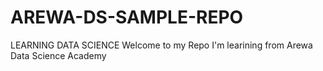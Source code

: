 # AREWA-DS-SAMPLE-REPO
LEARNING DATA SCIENCE
Welcome to my Repo 
I'm learining from Arewa Data Science Academy
